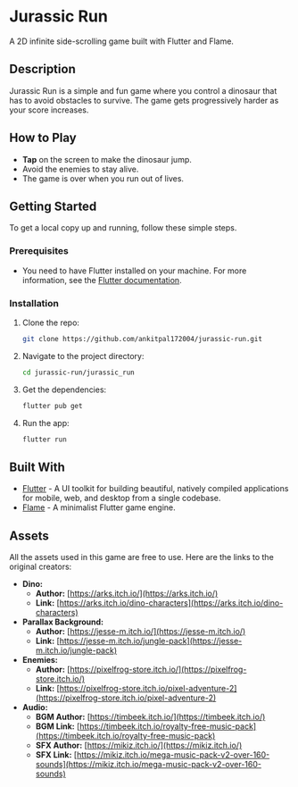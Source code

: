 # Jurassic Run

A 2D infinite side-scrolling game built with Flutter and Flame.

## Description

Jurassic Run is a simple and fun game where you control a dinosaur that has to avoid obstacles to survive. The game gets progressively harder as your score increases.

## How to Play

  - **Tap** on the screen to make the dinosaur jump.
  - Avoid the enemies to stay alive.
  - The game is over when you run out of lives.

## Getting Started

To get a local copy up and running, follow these simple steps.

### Prerequisites

  - You need to have Flutter installed on your machine. For more information, see the [Flutter documentation](https://flutter.dev/docs/get-started/install).

### Installation

1.  Clone the repo:
    ```sh
    git clone https://github.com/ankitpal172004/jurassic-run.git
    ```
2.  Navigate to the project directory:
    ```sh
    cd jurassic-run/jurassic_run
    ```
3.  Get the dependencies:
    ```sh
    flutter pub get
    ```
4.  Run the app:
    ```sh
    flutter run
    ```

## Built With

  * [Flutter](https://flutter.dev/) - A UI toolkit for building beautiful, natively compiled applications for mobile, web, and desktop from a single codebase.
  * [Flame](https://flame-engine.org/) - A minimalist Flutter game engine.

## Assets

All the assets used in this game are free to use. Here are the links to the original creators:

  * **Dino:**
      * **Author:** [https://arks.itch.io/](https://arks.itch.io/)
      * **Link:** [https://arks.itch.io/dino-characters](https://arks.itch.io/dino-characters)
  * **Parallax Background:**
      * **Author:** [https://jesse-m.itch.io/](https://jesse-m.itch.io/)
      * **Link:** [https://jesse-m.itch.io/jungle-pack](https://jesse-m.itch.io/jungle-pack)
  * **Enemies:**
      * **Author:** [https://pixelfrog-store.itch.io/](https://pixelfrog-store.itch.io/)
      * **Link:** [https://pixelfrog-store.itch.io/pixel-adventure-2](https://pixelfrog-store.itch.io/pixel-adventure-2)
  * **Audio:**
      * **BGM Author:** [https://timbeek.itch.io/](https://timbeek.itch.io/)
      * **BGM Link:** [https://timbeek.itch.io/royalty-free-music-pack](https://timbeek.itch.io/royalty-free-music-pack)
      * **SFX Author:** [https://mikiz.itch.io/](https://mikiz.itch.io/)
      * **SFX Link:** [https://mikiz.itch.io/mega-music-pack-v2-over-160-sounds](https://mikiz.itch.io/mega-music-pack-v2-over-160-sounds)
